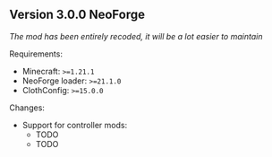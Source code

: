 ## Version 3.0.0 NeoForge

*The mod has been entirely recoded, it will be a lot easier to maintain*

Requirements:
- Minecraft: `>=1.21.1`
- NeoForge loader: `>=21.1.0`
- ClothConfig: `>=15.0.0`

Changes:
- Support for controller mods:
  - TODO
  - TODO
